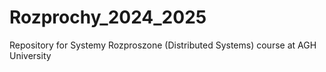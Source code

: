 # Rozprochy_2024_2025
Repository for Systemy Rozproszone (Distributed Systems) course at AGH University

